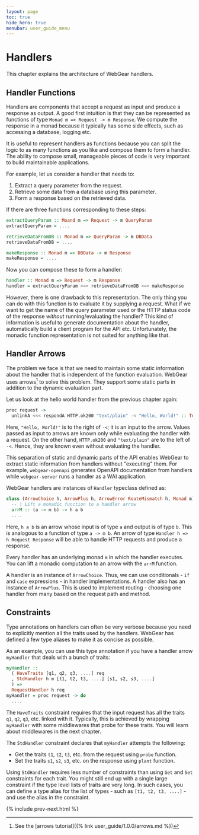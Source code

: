 ```yaml
---
layout: page
toc: true
hide_hero: true
menubar: user_guide_menu
---
```


# Handlers

This chapter explains the architecture of WebGear handlers.

## Handler Functions

Handlers are components that accept a request as input and produce a response as output. A good first intuition is that
they can be represented as functions of type `Monad m => Request -> m Response`. We compute the response in a monad
because it typically has some side effects, such as accessing a database, logging etc.

It is useful to represent handlers as functions because you can split the logic to as many functions as you like and
compose them to form a handler. The ability to compose small, manageable pieces of code is very important to build
maintainable applications.

For example, let us consider a handler that needs to:

1. Extract a query parameter from the request.
2. Retrieve some data from a database using this parameter.
3. Form a response based on the retrieved data.

If there are three functions corresponding to these steps:

```haskell
extractQueryParam :: Moand m => Request -> m QueryParam
extractQueryParam = ....

retrieveDataFromDB :: Monad m => QueryParam -> m DBData
retrieveDataFromDB = ....

makeResponse :: Monad m => DBData -> m Response
makeResponse = ....
```

Now you can compose these to form a handler:

```haskell
handler :: Monad m => Request -> m Response
handler = extractQueryParam >=> retrieveDataFromDB >=> makeResponse
```

However, there is one drawback to this representation. The only thing you can do with this function is to evaluate it by
supplying a request. What if we want to get the name of the query parameter used or the HTTP status code of the response
*without* running/evaluating the handler? This kind of information is useful to generate documentation about the
handler, automatically build a client program for the API etc. Unfortunately, the monadic function representation is not
suited for anything like that.

## Handler Arrows

The problem we face is that we need to maintain some static information about the handler that is independent of the
function evaluation. WebGear uses arrows[^1] to solve this problem. They support some static parts in addition to the
dynamic evaluation part.

Let us look at the hello world handler from the previous chapter again:

```haskell
proc request ->
  unlinkA <<< respondA HTTP.ok200 "text/plain" -< "Hello, World!" :: Text
```

Here, `"Hello, World!"` is to the right of `-<`; it is an input to the arrow. Values passed as input to arrows are known
only while evaluating the handler with a request. On the other hand, `HTTP.ok200` and `"text/plain"` are to the left of
`-<`. Hence, they are known even without evaluating the handler.

This separation of static and dynamic parts of the API enables WebGear to extract static information from handlers
without "executing" them. For example, `webgear-openapi` generates OpenAPI documentation from handlers while
`webgear-server` runs a handler as a WAI application.

WebGear handlers are instances of `Handler` typeclass defined as:

```haskell
class (ArrowChoice h, ArrowPlus h, ArrowError RouteMismatch h, Monad m) => Handler h m | h -> m where
  -- | Lift a monadic function to a handler arrow
  arrM :: (a -> m b) -> h a b
  ....
```

Here, `h a b` is an arrow whose input is of type `a` and output is of type `b`. This is analogous to a function of type
`a -> m b`. An arrow of type `Handler h => h Request Response` will be able to handle HTTP requests and produce a
response.

Every handler has an underlying monad `m` in which the handler executes. You can lift a monadic computation to an arrow
with the `arrM` function.

A handler is an instance of `ArrowChoice`. Thus, we can use conditionals - `if` and `case` expressions - in handler
implementations. A handler also has an instance of `ArrowPlus`. This is used to implement routing - choosing one handler
from many based on the request path and method.

## Constraints

Type annotations on handlers can often be very verbose because you need to explicitly mention all the traits used by the
handlers. WebGear has defined a few type aliases to make it as concise as possible.

As an example, you can use this type annotation if you have a handler arrow `myHandler` that deals with a bunch of
traits:

```haskell
myHandler ::
  ( HaveTraits [q1, q2, q3, ....] req
  , StdHandler h m [t1, t2, t3, ....] [s1, s2, s3, ....]
  ) =>
  RequestHandler h req
myHandler = proc request -> do
  ....
```

The `HaveTraits` constraint requires that the input request has all the traits `q1`, `q2`, `q3`, etc. linked with
it. Typically, this is achieved by wrapping `myHandler` with some middlewares that probe for these traits. You will
learn about middlewares in the next chapter.

The `StdHandler` constraint declares that `myHandler` attempts the following:

* Get the traits `t1`, `t2`, `t3`, etc. from the request using `probe` function.
* Set the traits `s1`, `s2`, `s3`, etc. on the response using `plant` function.

Using `StdHandler` requires less number of constraints than using `Get` and `Set` constraints for each trait. You might
still end up with a single large constraint if the type level lists of traits are very long. In such cases, you can
define a type alias for the list of types - such as `[t1, t2, t3, ....]` - and use the alias in the constraint.

{% include prev-next.html %}

[^1]: See the [arrows tutorial]({% link user_guide/1.0.0/arrows.md %})
